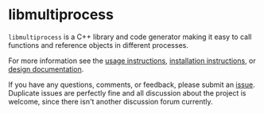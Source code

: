 # libmultiprocess

`libmultiprocess` is a C++ library and code generator making it easy to call functions and reference objects in different processes.

For more information see the [usage instructions](doc/usage.md), [installation instructions](doc/install.md), or [design documentation](doc/design.md).

If you have any questions, comments, or feedback, please submit an [issue](https://github.com/smithcoin-core/libmultiprocess/issues/new).
Duplicate issues are perfectly fine and all discussion about the project is welcome, since there isn't another discussion forum currently.
